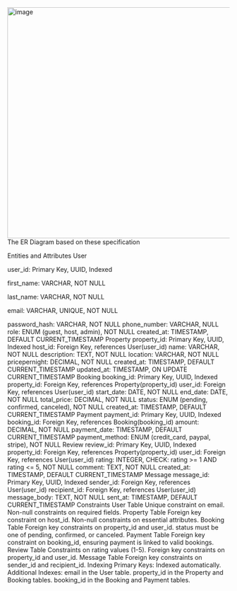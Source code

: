 <img width="1245" height="522" alt="image" src="https://github.com/user-attachments/assets/12760da3-6c44-4d77-97e2-b42713313883" />
The ER Diagram based on these specification

Entities and Attributes
User

user_id: Primary Key, UUID, Indexed

first_name: VARCHAR, NOT NULL

last_name: VARCHAR, NOT NULL

email: VARCHAR, UNIQUE, NOT NULL

password_hash: VARCHAR, NOT NULL
phone_number: VARCHAR, NULL
role: ENUM (guest, host, admin), NOT NULL
created_at: TIMESTAMP, DEFAULT CURRENT_TIMESTAMP
Property
property_id: Primary Key, UUID, Indexed
host_id: Foreign Key, references User(user_id)
name: VARCHAR, NOT NULL
description: TEXT, NOT NULL
location: VARCHAR, NOT NULL
pricepernight: DECIMAL, NOT NULL
created_at: TIMESTAMP, DEFAULT CURRENT_TIMESTAMP
updated_at: TIMESTAMP, ON UPDATE CURRENT_TIMESTAMP
Booking
booking_id: Primary Key, UUID, Indexed
property_id: Foreign Key, references Property(property_id)
user_id: Foreign Key, references User(user_id)
start_date: DATE, NOT NULL
end_date: DATE, NOT NULL
total_price: DECIMAL, NOT NULL
status: ENUM (pending, confirmed, canceled), NOT NULL
created_at: TIMESTAMP, DEFAULT CURRENT_TIMESTAMP
Payment
payment_id: Primary Key, UUID, Indexed
booking_id: Foreign Key, references Booking(booking_id)
amount: DECIMAL, NOT NULL
payment_date: TIMESTAMP, DEFAULT CURRENT_TIMESTAMP
payment_method: ENUM (credit_card, paypal, stripe), NOT NULL
Review
review_id: Primary Key, UUID, Indexed
property_id: Foreign Key, references Property(property_id)
user_id: Foreign Key, references User(user_id)
rating: INTEGER, CHECK: rating >= 1 AND rating <= 5, NOT NULL
comment: TEXT, NOT NULL
created_at: TIMESTAMP, DEFAULT CURRENT_TIMESTAMP
Message
message_id: Primary Key, UUID, Indexed
sender_id: Foreign Key, references User(user_id)
recipient_id: Foreign Key, references User(user_id)
message_body: TEXT, NOT NULL
sent_at: TIMESTAMP, DEFAULT CURRENT_TIMESTAMP
Constraints
User Table
Unique constraint on email.
Non-null constraints on required fields.
Property Table
Foreign key constraint on host_id.
Non-null constraints on essential attributes.
Booking Table
Foreign key constraints on property_id and user_id.
status must be one of pending, confirmed, or canceled.
Payment Table
Foreign key constraint on booking_id, ensuring payment is linked to valid bookings.
Review Table
Constraints on rating values (1-5).
Foreign key constraints on property_id and user_id.
Message Table
Foreign key constraints on sender_id and recipient_id.
Indexing
Primary Keys: Indexed automatically.
Additional Indexes:
email in the User table.
property_id in the Property and Booking tables.
booking_id in the Booking and Payment tables.





